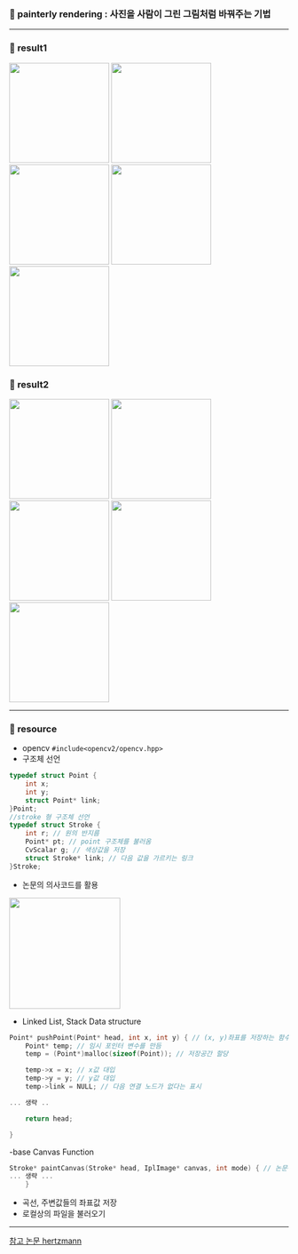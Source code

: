 ### 👾 painterly rendering : 사진을 사람이 그린 그림처럼 바꿔주는 기법

<hr/>

### 🌠 result1

<img src="https://github.com/seunghyun0522/Painterly-Rendering/assets/75532258/4be15450-6de1-49b9-a1b2-562ac4847d87" width="180" weight="150" margin-right="100">
<img src="https://github.com/seunghyun0522/Painterly-Rendering/assets/75532258/5af1f7ad-6cc2-44c4-acc9-7b3efa50b4ec" width="180" weight="150">
<img src="https://github.com/seunghyun0522/Painterly-Rendering/assets/75532258/6cf32871-2129-478e-bc0b-60689436f090" width="180" weight="150">
<img src="https://github.com/seunghyun0522/Painterly-Rendering/assets/75532258/0976b89f-464b-422c-b8d3-700589704c42" width="180" weight="150">
<img src="https://github.com/seunghyun0522/Painterly-Rendering/assets/75532258/c9f0770e-43d7-4c53-a747-fe632d343124" width="180" weight="150">

### 🌠 result2

<img src="https://github.com/seunghyun0522/Painterly-Rendering/assets/75532258/3e0bda4c-a835-40d2-a845-8bb475b6aea3" width="180" weight="150">
<img src="https://github.com/seunghyun0522/Painterly-Rendering/assets/75532258/10f6ab34-be3b-4560-a0c3-6e6b19386678" width="180" weight="150">
<img src="https://github.com/seunghyun0522/Painterly-Rendering/assets/75532258/95cf7e75-b7b6-4f17-8e48-e9262bb878b6" width="180" weight="150">
<img src="https://github.com/seunghyun0522/Painterly-Rendering/assets/75532258/bd6e0a21-10ef-4420-a43c-bb79fae22f4e" width="180" weight="150">
<img src="https://github.com/seunghyun0522/Painterly-Rendering/assets/75532258/7896bbe6-2d8f-40a8-9fcf-ff99ff487459" width="180" weight="150">

<hr/>

### 🤖 resource 

- opencv
```#include<opencv2/opencv.hpp> ```
- 구조체 선언
```c
typedef struct Point {
	int x;
	int y;
	struct Point* link;
}Point;
//stroke 형 구조체 선언
typedef struct Stroke { 
	int r; // 원의 반지름
	Point* pt; // point 구조체를 불러옴
	CvScalar g; // 색상값을 저장
	struct Stroke* link; // 다음 값을 가르키는 링크
}Stroke;

```
- 논문의 의사코드를 활용

<img src="https://velog.velcdn.com/images/seunghyun0522/post/17a6e6c9-166e-4092-a7b8-58b9cf0616aa/image.png" width="200">


- Linked List, Stack Data structure

```c
Point* pushPoint(Point* head, int x, int y) { // (x, y)좌표를 저장하는 함수 (연결 리스트형 스택 자료구조 활용)
	Point* temp; // 임시 포인터 변수를 만듬
	temp = (Point*)malloc(sizeof(Point)); // 저장공간 할당

	temp->x = x; // x값 대입
	temp->y = y; // y값 대입
	temp->link = NULL; // 다음 연결 노드가 없다는 표시

... 생략 ..

	return head;

}
```

-base Canvas Function

```c
Stroke* paintCanvas(Stroke* head, IplImage* canvas, int mode) { // 논문상의 canvas 이미지에 색칠하는 함수
... 생략 ...
	}

```
- 곡선, 주변값들의 좌표값 저장
- 로컬상의 파일을 불러오기
<hr/>


[참고 논문 hertzmann](https://mrl.cs.nyu.edu/publications/painterly98/hertzmann-siggraph98.pdf)
